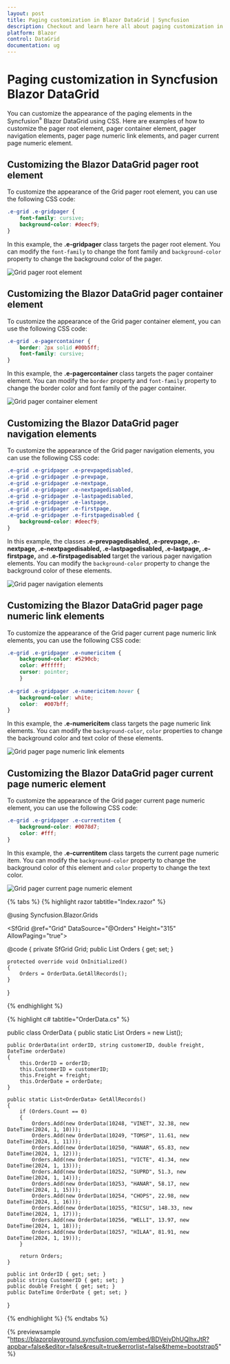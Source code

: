 ```yaml
---
layout: post
title: Paging customization in Blazor DataGrid | Syncfusion
description: Checkout and learn here all about paging customization in Syncfusion Blazor DataGrid component and more details.
platform: Blazor
control: DataGrid
documentation: ug
---
```


# Paging customization in Syncfusion Blazor DataGrid

You can customize the appearance of the paging elements in the Syncfusion<sup style="font-size:70%">&reg;</sup> Blazor DataGrid using CSS. Here are examples of how to customize the pager root element, pager container element, pager navigation elements, pager page numeric link elements, and pager current page numeric element.

## Customizing the Blazor DataGrid pager root element

To customize the appearance of the Grid pager root element, you can use the following CSS code:

```css
.e-grid .e-gridpager {
    font-family: cursive;
    background-color: #deecf9;
}
```
In this example, the **.e-gridpager** class targets the pager root element. You can modify the `font-family` to change the font family and `background-color` property to change the background color of the pager.

![Grid pager root element](../images/style-and-appearance/grid-pager-root-element.png)

## Customizing the Blazor DataGrid pager container element

To customize the appearance of the Grid pager container element, you can use the following CSS code:

```css
.e-grid .e-pagercontainer {
    border: 2px solid #00b5ff;
    font-family: cursive;
}
```

In this example, the **.e-pagercontainer** class targets the pager container element. You can modify the `border` property and `font-family` property to change the border color and font family of the pager container.

![Grid pager container element](../images/style-and-appearance/grid-pager-container-element.png)

## Customizing the Blazor DataGrid pager navigation elements

To customize the appearance of the Grid pager navigation elements, you can use the following CSS code:

```css
.e-grid .e-gridpager .e-prevpagedisabled,
.e-grid .e-gridpager .e-prevpage,
.e-grid .e-gridpager .e-nextpage,
.e-grid .e-gridpager .e-nextpagedisabled,
.e-grid .e-gridpager .e-lastpagedisabled,
.e-grid .e-gridpager .e-lastpage,
.e-grid .e-gridpager .e-firstpage,
.e-grid .e-gridpager .e-firstpagedisabled {
    background-color: #deecf9;
}
```

In this example, the classes **.e-prevpagedisabled, .e-prevpage, .e-nextpage, .e-nextpagedisabled, .e-lastpagedisabled, .e-lastpage, .e-firstpage,** and **.e-firstpagedisabled** target the various pager navigation elements. You can modify the `background-color` property to change the background color of these elements.

![Grid pager navigation elements](../images/style-and-appearance/grid-pager-navigation-element.png)

## Customizing the Blazor DataGrid pager page numeric link elements

To customize the appearance of the Grid pager current page numeric link elements, you can use the following CSS code:

```css
.e-grid .e-gridpager .e-numericitem {
    background-color: #5290cb;
    color: #ffffff;
    cursor: pointer;
    }
    
.e-grid .e-gridpager .e-numericitem:hover {
    background-color: white;
    color:  #007bff;
}
```

In this example, the **.e-numericitem** class targets the page numeric link elements. You can modify the `background-color`, `color` properties to change the background color and text color of these elements.

![Grid pager page numeric link elements](../images/style-and-appearance/pager-page-numeric-link-elements.png)

## Customizing the Blazor DataGrid pager current page numeric element

To customize the appearance of the Grid pager current page numeric element, you can use the following CSS code:

```css
.e-grid .e-gridpager .e-currentitem {
    background-color: #0078d7;
    color: #fff;
}
```

In this example, the **.e-currentitem** class targets the current page numeric item. You can modify the `background-color` property to change the background color of this element and `color` property to change the text color.

![Grid pager current page numeric element](../images/style-and-appearance/grid-pager-current-page-numeric-element.png)


{% tabs %}
{% highlight razor tabtitle="Index.razor" %}

@using Syncfusion.Blazor.Grids

<SfGrid @ref="Grid" DataSource="@Orders" Height="315" AllowPaging="true">
    <GridPageSettings PageSize="8"></GridPageSettings>
    <GridColumns>
        <GridColumn Field=@nameof(OrderData.OrderID) HeaderText="Order ID" TextAlign="Syncfusion.Blazor.Grids.TextAlign.Right" Width="140"></GridColumn>
        <GridColumn Field=@nameof(OrderData.CustomerID) HeaderText="Customer ID" Width="120"></GridColumn>
        <GridColumn Field=@nameof(OrderData.Freight) HeaderText="Freight" TextAlign="Syncfusion.Blazor.Grids.TextAlign.Right" Width="120"></GridColumn>
        <GridColumn Field=@nameof(OrderData.OrderDate) HeaderText="Order Date" Format="d" Width="100" TextAlign="Syncfusion.Blazor.Grids.TextAlign.Right"></GridColumn>
    </GridColumns>
</SfGrid>

<style>
    .e-grid .e-gridpager .e-currentitem {
        background-color: #0078d7;
        color: #fff;
    }
    .e-grid .e-gridpager .e-numericitem {
        background-color: #5290cb;
        color: #ffffff;
        cursor: pointer;
        }
        
    .e-grid .e-gridpager .e-numericitem:hover {
        background-color: white;
        color:  #007bff;
    }
    .e-grid .e-gridpager .e-prevpagedisabled,
    .e-grid .e-gridpager .e-prevpage,
    .e-grid .e-gridpager .e-nextpage,
    .e-grid .e-gridpager .e-nextpagedisabled,
    .e-grid .e-gridpager .e-lastpagedisabled,
    .e-grid .e-gridpager .e-lastpage,
    .e-grid .e-gridpager .e-firstpage,
    .e-grid .e-gridpager .e-firstpagedisabled {
        background-color: #deecf9;
    }
    .e-grid .e-pagercontainer {
        border: 2px solid #00b5ff;
        font-family: cursive;
    }
    .e-grid .e-gridpager {
        font-family: cursive;
        background-color: #deecf9;
    }
</style>

@code {
    private SfGrid<OrderData> Grid;
    public List<OrderData> Orders { get; set; }

    protected override void OnInitialized()
    {
        Orders = OrderData.GetAllRecords();
    }
}

{% endhighlight %}

{% highlight c# tabtitle="OrderData.cs" %}

public class OrderData
{
    public static List<OrderData> Orders = new List<OrderData>();

    public OrderData(int orderID, string customerID, double freight, DateTime orderDate)
    {
        this.OrderID = orderID;
        this.CustomerID = customerID;
        this.Freight = freight;
        this.OrderDate = orderDate;
    }

    public static List<OrderData> GetAllRecords()
    {
        if (Orders.Count == 0)
        {
            Orders.Add(new OrderData(10248, "VINET", 32.38, new DateTime(2024, 1, 10)));
            Orders.Add(new OrderData(10249, "TOMSP", 11.61, new DateTime(2024, 1, 11)));
            Orders.Add(new OrderData(10250, "HANAR", 65.83, new DateTime(2024, 1, 12)));
            Orders.Add(new OrderData(10251, "VICTE", 41.34, new DateTime(2024, 1, 13)));
            Orders.Add(new OrderData(10252, "SUPRD", 51.3, new DateTime(2024, 1, 14)));
            Orders.Add(new OrderData(10253, "HANAR", 58.17, new DateTime(2024, 1, 15)));
            Orders.Add(new OrderData(10254, "CHOPS", 22.98, new DateTime(2024, 1, 16)));
            Orders.Add(new OrderData(10255, "RICSU", 148.33, new DateTime(2024, 1, 17)));
            Orders.Add(new OrderData(10256, "WELLI", 13.97, new DateTime(2024, 1, 18)));
            Orders.Add(new OrderData(10257, "HILAA", 81.91, new DateTime(2024, 1, 19)));
        }

        return Orders;
    }

    public int OrderID { get; set; }
    public string CustomerID { get; set; }
    public double Freight { get; set; }
    public DateTime OrderDate { get; set; }
}

{% endhighlight %}
{% endtabs %}

{% previewsample "https://blazorplayground.syncfusion.com/embed/BDVejyDhUQlhxJtR?appbar=false&editor=false&result=true&errorlist=false&theme=bootstrap5" %}
